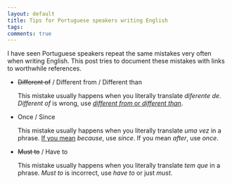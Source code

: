 ```yaml
---
layout: default
title: Tips for Portuguese speakers writing English
tags:
comments: true
---
```


I have seen Portuguese speakers repeat the same mistakes very often when writing English. This post tries to document these mistakes with links to worthwhile references.

* ~~Different of~~ / Different from / Different than

    This mistake usually happens when you literally translate _diferente de_. _Different of_ is wrong, use [_different from_ or _different than_](http://www.englishforums.com/English/DifferentFromDifferentOf/grxml/post.htm).

* Once / Since

    This mistake usually happens when you literally translate _uma vez_ in a phrase. [If you mean](http://www.sk.com.br/forum/display_message.php?message_id=39050) _because_, use _since_. If you mean _after_, use _once_.

* ~~Must to~~ / Have to

    This mistake usually happens when you literally translate _tem que_ in a phrase. _Must to_ is incorrect, use _have to_ or just _must_.
